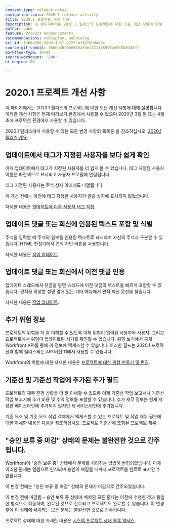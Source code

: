 ```yaml
---
content-type: release-notes
navigation-topic: 2020-1-release-activity
title: 2020.1 프로젝트 개선 사항
description: 이 페이지에서는 2020.1 릴리스의 프로젝트에 대한 모든 개선 사항에 대해 설명합니다. 이러한 개선 사항은 현재 미리보기 환경에서 사용할 수 있으며 2020년 3월 말 또는 4월 초에 프로덕션 환경에서 사용할 수 있습니다.
author: Luke
feature: Product Announcements
recommendations: noDisplay, noCatalog
exl-id: 13b6dd9e-52b9-4c5f-b727-bf32fbb94e8c
source-git-commit: 76deb76c66e8f8a7dea721378591ae035b8d42e7
workflow-type: tm+mt
source-wordcount: '540'
ht-degree: 0%

---
```


# 2020.1 프로젝트 개선 사항

이 페이지에서는 2020.1 릴리스의 프로젝트에 대한 모든 개선 사항에 대해 설명합니다. 이러한 개선 사항은 현재 미리보기 환경에서 사용할 수 있으며 2020년 3월 말 또는 4월 초에 프로덕션 환경에서 사용할 수 있습니다.

2020.1 릴리스에서 사용할 수 있는 모든 변경 사항의 목록은 을 참조하십시오. [2020.1 릴리스 개요](../../../product-announcements/product-releases/2020.1-release-activity/2020.1-release-overview.md).

## 업데이트에서 태그가 지정된 사용자를 보다 쉽게 확인

이제 업데이트에서 태그가 지정된 사용자를 더 쉽게 볼 수 있습니다. 태그 지정된 사용자 이름은 파란색으로 표시되고 사용자 프로필에 연결됩니다.

태그 지정된 사용자는 주석 상자 아래에도 나열됩니다.

이 개선 전에는 이전에 태그 지정한 사용자가 알림 상자에 표시되지 않았습니다.

자세한 내용은 [업데이트에 다른 사용자 태그 지정](../../../workfront-basics/updating-work-items-and-viewing-updates/tag-others-on-updates.md).

## 업데이트 댓글 또는 회신에 인용된 텍스트 포함 및 식별

주석을 입력할 때 주석의 일부를 인용된 텍스트로 표시하여 자신의 주석과 구분할 수 있습니다. HTML 편집기에서 견적 차단 버튼을 사용합니다.

자세한 내용은 [작업 업데이트](../../../workfront-basics/updating-work-items-and-viewing-updates/update-work.md).


## 업데이트 댓글 또는 회신에서 이전 댓글 인용

업데이트 스레드에서 댓글을 달면 스레드에 이전 댓글의 텍스트를 빠르게 포함할 수 있습니다. 견적을 작성할 설명 옆에 있는 기타 메뉴에서 견적 회신 옵션을 찾습니다.

자세한 내용은 [작업 업데이트](../../../workfront-basics/updating-work-items-and-viewing-updates/update-work.md).

## 추가 위험 정보

프로젝트의 위험을 더 잘 이해할 수 있도록 이제 위험이 입력된 사용자와 사용자, 그리고 프로젝트에서 위험이 업데이트된 시기를 확인할 수 있습니다. 위험 보기에서 공개 Workfront API를 통해 이 정보에 액세스할 수 있습니다. 이러한 필드는 2020.1 프로덕션과 함께 릴리스되는 API 버전 11에서 사용할 수 있습니다.

Workfront의 위험에 대한 자세한 내용은 [프로젝트에 대한 위험 만들기 및 편집](../../../manage-work/projects/define-a-business-case/create-edit-risks-on-projects.md).

## 기준선 및 기준선 작업에 추가된 추가 필드

프로젝트의 재무 진행 상황을 더 잘 이해할 수 있도록 이제 기준선 작업 보고서나 기준선 작업 보고서에 추가 비용 및 수익 정보를 포함할 수 있습니다. 추가 재무 정보는 현재 저장한 베이스라인에 추가되지 않지만 새 베이스라인에 추가됩니다.

기준 요소 및 기준 요소 작업 객체에서 액세스할 수 있는 프로젝트 및 작업 재무 필드에 대한 자세한 내용은 다음을 참조하십시오. [프로젝트 기준선에 포함된 프로젝트 재무](../../../manage-work/projects/project-finances/project-finances-included-in-project-baselines.md).

## &quot;승인 보류 중 마감&quot; 상태의 문제는 불완전한 것으로 간주됩니다.

Workfront이 &quot;승인 보류 중&quot; 상태에서 문제를 처리하는 방법이 변경되었습니다. 이제 이러한 문제는 열림으로 인식되며 승인이 해결될 때까지 프로젝트를 완료로 표시할 수 없습니다.

이 변경 전에는 &quot;승인 보류 중 마감&quot; 상태의 문제가 마감으로 간주되었습니다.

이 변경 전에 마감됨 - 승인 보류 중 상태에 배치된 모든 문제는 이전에 수행한 것과 동일한 방식으로 작동하며, 완료된 것으로 간주되고 프로젝트도 완료할 수 있습니다. 이 변경 후에 이 상태에 배치되는 모든 문제는 불완전한 것으로 간주됩니다.

프로젝트 상태에 대한 자세한 내용은 [시스템 프로젝트 상태 목록 액세스](../../../administration-and-setup/customize-workfront/creating-custom-status-and-priority-labels/project-statuses.md).

